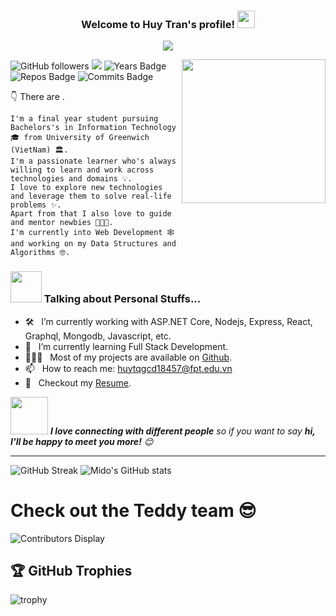 <h3 align="center">
  Welcome to Huy Tran's profile!
  <img src="https://media.giphy.com/media/hvRJCLFzcasrR4ia7z/giphy.gif" width="28">
</h3>

<!-- Typing SVG by DenverCoder1 - https://github.com/DenverCoder1/readme-typing-svg -->
<p align="center">
  <a href="https://github.com/DenverCoder1/readme-typing-svg"><img src="https://readme-typing-svg.herokuapp.com/?lines=Full-stack%20web%20and%20app%20developer;Self-taught%20UI%2FUX%20Designer;10%2B%20years%20of%20coding%20experience;Always%20learning%20new%20things&center=true&width=380&height=45"></a>
</p>

<img align='right' src="https://media.giphy.com/media/M9gbBd9nbDrOTu1Mqx/giphy.gif" width="230">


![GitHub followers](https://img.shields.io/github/followers/SuperMido?label=Follow&style=social)
![](https://visitor-badge.glitch.me/badge?page_id=SuperMido)
![Years Badge](https://badges.pufler.dev/years/SuperMido)
![Repos Badge](https://badges.pufler.dev/repos/SuperMido)
![Commits Badge](https://badges.pufler.dev/commits/monthly/SuperMido)

👇 There are .

```
I'm a final year student pursuing Bachelors's in Information Technology 🎓 from University of Greenwich (VietNam) 🏛.
I'm a passionate learner who's always willing to learn and work across technologies and domains 💡.
I love to explore new technologies and leverage them to solve real-life problems ✨.
Apart from that I also love to guide and mentor newbies 👨🏻‍💻.
I'm currently into Web Development 🕸️ and working on my Data Structures and Algorithms 🤓.
```

### <img src="https://media.giphy.com/media/VgCDAzcKvsR6OM0uWg/giphy.gif" width="50"> Talking about Personal Stuffs...

- 🛠 &nbsp; I’m currently working with ASP.NET Core, Nodejs, Express, React, <br /> Graphql, Mongodb, Javascript, etc.
- 🚀 &nbsp; I’m currently learning Full Stack Development.
- 👨🏻‍💻 &nbsp; Most of my projects are available on [Github](https://github.com/SuperMido).
- 📫 &nbsp; How to reach me: huytqgcd18457@fpt.edu.vn
- 📝 &nbsp; Checkout my [Resume]().

<img src="https://media.giphy.com/media/LnQjpWaON8nhr21vNW/giphy.gif" width="60"> <em><b>I love connecting with different people</b> so if you want to say <b>hi, I'll be happy to meet you more!</b> 😊</em>

---

![GitHub Streak](http://github-readme-streak-stats.herokuapp.com?user=SuperMido&theme=radical) ![Mido's GitHub stats](https://github-readme-stats.vercel.app/api?username=SuperMido&show_icons=true&theme=radical)

# Check out the Teddy team 😎
![Contributors Display](https://badges.pufler.dev/contributors/SuperMido/Megatron?size=50&padding=5&bots=true)

## 🏆 GitHub Trophies

![trophy](https://github-profile-trophy.vercel.app/?username=SuperMido&theme=nord&column=7)
